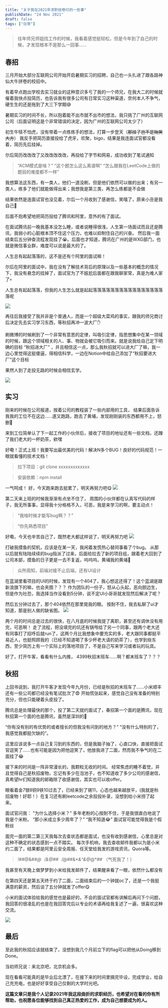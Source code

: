 ```yaml
---
title: "关于我在2021年求职给卷烂的一些事"
publishDate: "24 Nov 2021"
draft: false
tags: ["日常"]
---
```


> 往年师兄师姐找工作的时候，我看着感觉挺轻松，但是今年到了自己的时候，才发现根本不是那么一回事……

<!--more-->

## 春招

三月开始大部分互联网公司开始开启暑期实习的招聘，自己也一头扎进了跟各路神仙大牛拼卷的校招中。

有着早点跑出学校去实习就业的这种意识多亏了我的一个师兄，在我大二的时候就催着我快点投简历，也告诉我有很多公司有日常实习这种渠道，奈何本人不争气，硬生生的还是拖到了大三下学期😅

暑期实习的时间不长，所以抱着能不出市就不出市的想法，我只挑了广州的互联网公司（后面证明这是个非常错误的决定，因为广州的互联网公司太少了）

初生牛犊不怕虎，没有带着一点练练手的想法，打算一步登天（~~那挂了岂不是贻笑大方~~）
我反手把简历直接投给了虎牙，欢聚，bigo，结果是我连面试官都没看着，简历先后挂掉。

尔后简历改改改了又改改改改改，再投给了字节和网易，成功收到了笔试通知

> “ACM模式是啥？”
> “这个题怎么这么离谱啊”
> “怎么跟我在LeetCode上做的题目的难度都不一样”

我想算法这东西，有一类人，他们一道没刷，但是他们依然可以做的出来；有另一类人，练多了他们就能做得出来；我想我是第三类，再怎么练都是不会做

结果依然是连面试官也没见着，尔后一个月收到了感谢信，笑嘻了，原来小丑是我自己🤡

后面不抱希望地把简历投给了腾讯和阿里，意外的有了面试。

在面试腾讯前一晚我基本没怎么睡，或者说睡得很浅，人生第一场面试而且还是腾讯，我弱小的心脏根本顶不住这个压力，也难以抑制住自己的兴奋。
然后我一面结束后五分钟查流程发现挂了😭。后面也才知道，腾讯在广州的是WXG部门，也就是微信事业群，难度可以说是最大的了。

人生总有起起落落的，这不是还有个阿里的面试嘛！

尔后在阿里的面试中，我在没有了解技术背后的原理以及一些基本的概念的情况下，我没有悬念的挂掉了，面试官为了不尴尬后面都在跟我聊家常，真是为难人家了💀

人生总有起起落落，但我的人生怎么就是起起落落落落落落落落落落落落落落落落落呢

![](./dont-scold-me.jpg)

再往后我接受了我并非是个普通人，而是一个超级大菜鸡的事实，跟我的师兄商讨后决定先去实习学习东西，等秋招再冲一波大厂✋

刷微博的时候刷到了一个非常有意思的定律，叫吸引定律，指思想集中在某一领域的时候，跟这个领域相关的人、事、物就会被它吸引而来。就是说我给自己定下明确的目标 “秋招进大厂” ，并且相信这一点，那么我秋招就可以进大厂了嘛，我一边心里觉得这挺傻逼，得相信科学，一边在Notion中给自己添加了“秋招要进大厂”这个目标

果然人到了走投无路的时候会相信玄学。

![](./flag.jpg)

## 实习

刚来的时候在公司报道，按着公司的教程装了一些内部用的工具，
结果后面告诉我我的工位不在这边……遂又跑路，跑去了黄埔，发现刚刚装的东西都用不上，怒删😤

来到工位简单认了下一起工作的小伙伴后，接收了项目的地址还有一些文档，还蹭了我们老大的一杯奶茶，欸嘿

好嘞！正式上班！我要写出最优美的代码！解决N多个BUG！良好的代码规范！一眼就看懂的技术文档！

> 拉下项目：git clone xxxxxxxxxxxxx

> 安装依赖：npm install

一气呵成！
好，今天跑来跑去挺累了，明天再努力吧😋
![](./try-harder-tomorrow.jpg)

第二天来上班的时候我渐渐有点坐不住了，
周围的小伙伴都在认真写代码的样子，我无所事事，显得我十分格格不入，可恶，我是来学习的啊，要主动点！

> “我啥时候才能写bug啊？？”

> “你先熟悉项目”

好嘞，今天也辛苦自己了，既然老大都这样说了，明天再努力吧
![](./try-harder-tomorrow.jpg)

打破我摸鱼的契机，应该是在某一天，我闲着发慌热心替同事看了个bug。
从那以后就有陆陆续续的bug指派了过来，后面给拉去了新的项目组，跟着老大回到了公司本部，摸鱼的日子更是一去不复返，呜呜呜，黄埔我的黄埔🤧

> 众所周知，前端对接不止后端，还有UI设计

在蓝湖里看项目的UI的时候，发现有一个404了，我心想这还得了！这个蓝湖是跟新浪旗下的嘛，也会夹图？？？
作为团队的一份子，怒从心头起，恶向胆边生，
但是作为社恐，我选择当作没看到5分钟，说不定UI小哥哥就发现然后解决了呢？

然后五分钟过去了，那个404依然在那里晃我的眼。
按耐不住，我去私聊了ui才知道，那是别人做的缺省图。
![](./death.jpg)

两个月的时间总是过去的很快，在八月底的时候我提了离职，甚至还有调休没有用完，可恶啊！
走了流程，把没填完的坑还有锅甩给了另一个同事，跟两个老大还有同事打了招呼后就run了，这两个月比我想象中要充实的多，老大跟同事都挺平易近人，也挺照顾我的（已经不知道喝了多少杯老大请的奶茶了），也学到些东西，至少简历上有一个实际上的落地项目了，不是自己写来学习或者玩的玩具。

好了，打开牛客，看看有什么内推，
4399秋招末班车……啊？都末班车了？？？

## 秋招

上回书说到，我打开牛客才发现今年九月份，已经是秋招的末班车了……小米顺丰还有一些公司都已经没有笔试批次了😨
开始慌张起来，感觉自己没有准备的特别充分，但也只能硬着头皮投了。

腾讯总是处理最快的那个，投了第二天就约面试了，春招第一个面的是腾讯，现在秋招第一个面的也是腾讯，虽然是深圳的🤔

“你有没有别的有优势的或者擅长的但我没有问到的地方？”
“没有什么特别的了，我感觉我都挺欠缺的”。

这里应该说多一点自己复习到的东西的，但是我脑子抽了，心直口快，直接把面试官逗笑了……也有可能是因为把他逗笑了，他放我进了二面，然而我不争气的在二面挂了😂

接下来的时间是一阵非常漫长的，我颗粒无收的时间。
经常焦虑的睡不着觉，并且觉得自己是秋招废物，忘记有多少在泡池子，也不知道收了多少公司的感谢信，真希望hr们知道我的邮箱除了收感谢信，其实也可以收offer。

眼看着金7银8铜9铁10过去了，已经来到了锡11，心态也越来越放平，(我就是秋招废物！好耶！）在复习还有刷leetcode之余投投补录，没想到给小米捞了起来。

面试官问我： "为什么选择小米？”
多年老粉的心按耐不住，于是我很直白地说了我是个米粉。
“那小米成立多少周年了？”
“我不知道😂”
面试官可能觉得我是个假粉丝

面完一面的第二第三天我每次去查状态都是面试，也没有收到感谢信，心里总是对这种不确定的状态感到一点不踏实。
每次手机响，我去查收邮件我都以为是小米约二面了，结果都是阿里云安全周报、任天堂给我发的游戏资讯，Quora等。

> !##@&##_@（&@##（_@##&\*_&^&@_@\*## （气死我了！）

我甚至有天晚上做梦梦到小米给我发邮件了，结果醒来看了一眼，依然什么都没有

在第四天还是第五天终于约了二面，二面结束后的一个钟就oc了，还是一个我挺满意的薪资，然后谈了五分钟就发了offer😋

小米的面试体验给我的感觉也是最好的，不会的面试官都有讲解后再问下个问题，我回答的很凌乱的也是在我回答完后以专业的术语再给我复述了一遍，很喜欢这种交流。

![](./offer_me.jpg)

## 最后

至此我的秋招应该就结束了，没想到我几个月前立下的flag可以把他从Doing移到Done。

当初师兄说：来北京吧，北京机会多。

现在看看可能真的是毕业后北漂了，在接下来的时间里搞完毕设，完成学业，给自己充充电，也是好好享受自己仅剩的大学时光吧。

**这篇文章只是我个人记录2021年我这段曲折的求职经历，也希望对在看的你有所帮助，也祝愿各位能够找到自己真正热爱的工作，成为自己想要成为的人。**
